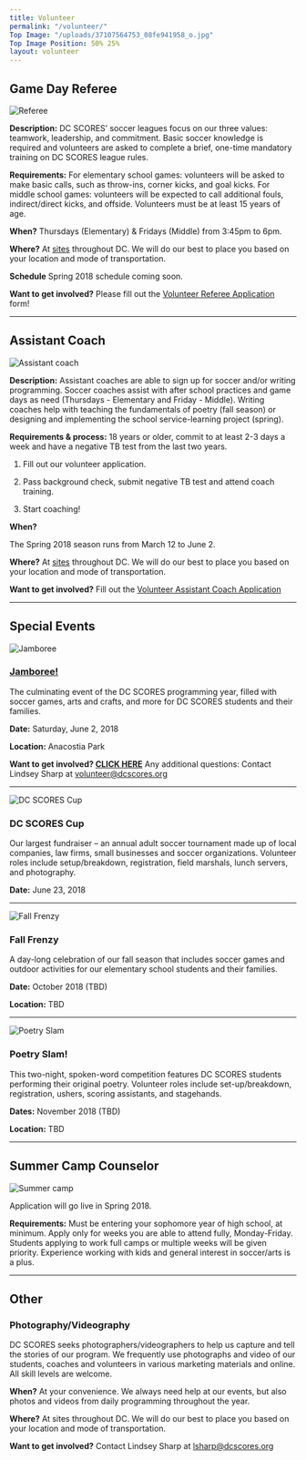 ```yaml
---
title: Volunteer
permalink: "/volunteer/"
Top Image: "/uploads/37107564753_08fe941958_o.jpg"
Top Image Position: 50% 25%
layout: volunteer
---
```


<span id="volunteer-referee"></span>

## Game Day Referee

![Referee](/uploads/volunteer-referee-float-left.jpg)

**Description:**
DC SCORES’ soccer leagues focus on our three values: teamwork, leadership, and commitment. Basic soccer knowledge is required and volunteers are asked to complete a brief, one-time mandatory training on DC SCORES league rules.

**Requirements:**
For elementary school games: volunteers will be asked to make basic calls, such as throw-ins, corner kicks, and goal kicks. For middle school games: volunteers will be expected to call additional fouls, indirect/direct kicks, and offside. Volunteers must be at least 15 years of age.

**When?**
Thursdays (Elementary) & Fridays (Middle) from 3:45pm to 6pm.

**Where?**
At <a href="/our-program/program-sites/" target="_blank">sites</a> throughout DC. We will do our best to place you based on your location and mode of transportation.

**Schedule**
Spring 2018 schedule coming soon.

**Want to get involved?**
Please fill out the [Volunteer Referee Application](https://docs.google.com/forms/d/e/1FAIpQLSc1VZEcstFQrCDi44g0zcpKS-42ym4qz_zNZUF7U2NVx-IIqA/viewform?c=0&w=1) form!

---

<span id="volunteer-assistant-coach"></span>

## Assistant Coach

![Assistant coach](/uploads/volunteer-assistant-coach-float-left.jpg)

**Description:**
Assistant coaches are able to sign up for soccer and/or writing programming. Soccer coaches assist with after school practices and game days as need (Thursdays - Elementary and Friday - Middle). Writing coaches help with teaching the fundamentals of poetry (fall season) or designing and implementing the school service-learning project (spring).

**Requirements & process:**
18 years or older, commit to at least 2-3 days a week and have a negative TB test from the last two years.

1. Fill out our volunteer application.

2. Pass background check, submit negative TB test and attend coach training.

3. Start coaching!

**When?**

The Spring 2018 season runs from March 12 to June 2.

**Where?**
At <a href="/our-program/program-sites/" target="_blank">sites</a> throughout DC. We will do our best to place you based on your location and mode of transportation.

**Want to get involved?**
Fill out the [Volunteer Assistant Coach Application](https://docs.google.com/forms/d/e/1FAIpQLSdsNE3qy4dOX62EFW2LNsRBPWzYnjy_OT01NFFpgK7ZVj8oDA/viewform?c=0&w=1)

---

<span id="volunteer-special-events"></span>

## Special Events

![Jamboree](/uploads/volunteer-jamboree-float-left-small.jpg)

### [Jamboree!](https://www.dcscores.org/jamboree/)

The culminating event of the DC SCORES programming year, filled with soccer games, arts and crafts, and more for DC SCORES students and their families.

**Date:** Saturday, June 2, 2018

**Location:** Anacostia Park

**Want to get involved? [CLICK HERE](https://www.dcscores.org/jamboree/)**
Any additional questions: Contact Lindsey Sharp at volunteer@dcscores.org 

---

![DC SCORES Cup](/uploads/volunteer-scores-cup-float-right.jpg)

### DC SCORES Cup

Our largest fundraiser – an annual adult soccer tournament made up of local companies, law firms, small businesses and soccer organizations. Volunteer roles include setup/breakdown, registration, field marshals, lunch servers, and photography.

**Date:** June 23, 2018

---

![Fall Frenzy](/uploads/volunteer-fall-frenzy-float-left-small.jpg)

### Fall Frenzy

A day-long celebration of our fall season that includes soccer games and outdoor activities for our elementary school students and their families.

**Date:** October 2018 (TBD)

**Location:** TBD

---

![Poetry Slam](/uploads/volunteer-poetry-slam-float-right.jpg)

### Poetry Slam!

This two-night, spoken-word competition features DC SCORES students performing their original poetry. Volunteer roles include set-up/breakdown, registration, ushers, scoring assistants, and stagehands.

**Dates:** November 2018 (TBD)

**Location:** TBD

---

<span id="volunteer-summer-camp"></span>

## Summer Camp Counselor

![Summer camp](/uploads/volunteer-summer-camp-float-left.jpg)

Application will go live in Spring 2018.

**Requirements:**
Must be entering your sophomore year of high school, at minimum.
Apply only for weeks you are able to attend fully, Monday-Friday.
Students applying to work full camps or multiple weeks will be given priority.
Experience working with kids and general interest in soccer/arts is a plus.

---

<span id="volunteer-other"></span>

## Other

### Photography/Videography

DC SCORES seeks photographers/videographers to help us capture and tell the stories of our program. We frequently use photographs and video of our students, coaches and volunteers in various marketing materials and online. All skill levels are welcome.

**When?**
At your convenience. We always need help at our events, but also photos and videos from daily programming throughout the year.

**Where?**
At sites throughout DC. We will do our best to place you based on your location and mode of transportation.

**Want to get involved?**
Contact Lindsey Sharp at lsharp@dcscores.org